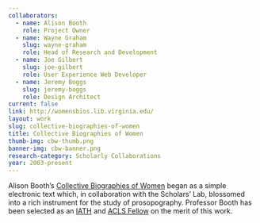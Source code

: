 ```yaml
---
collaborators:
  - name: Alison Booth
    role: Project Owner
  - name: Wayne Graham
    slug: wayne-graham
    role: Head of Research and Development
  - name: Joe Gilbert
    slug: joe-gilbert
    role: User Experience Web Developer
  - name: Jeremy Boggs
    slug: jeremy-boggs
    role: Design Architect
current: false
link: http://womensbios.lib.virginia.edu/
layout: work
slug: collective-biographies-of-women
title: Collective Biographies of Women
thumb-img: cbw-thumb.png
banner-img: cbw-banner.png
research-category: Scholarly Collaborations
year: 2003-present
---
```


Alison Booth’s [Collective Biographies of Women](http://womensbios.lib.virginia.edu/about) began as a simple electronic text which, in collaboration with the Scholars’ Lab, blossomed into a rich instrument for the study of prosopography. Professor Booth has been selected as an [IATH](http://iath.virginia.edu/) and [ACLS Fellow](http://www.acls.org/research/digital.aspx?id=798) on the merit of this work.
